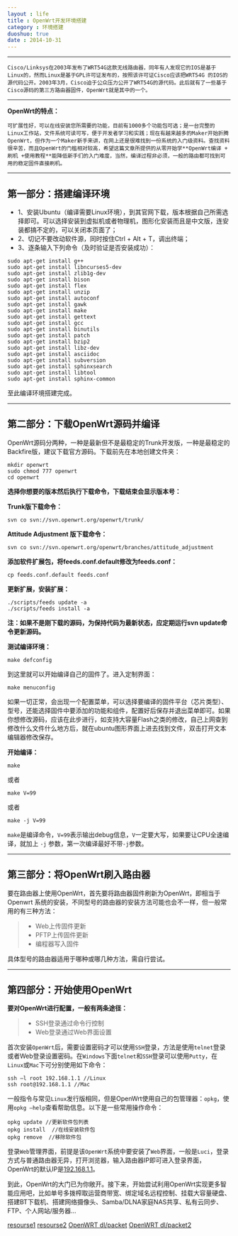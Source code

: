 ```yaml
---
layout : life
title : OpenWrt开发环境搭建
category : 环境搭建
duoshuo: true
date : 2014-10-31
---
```


******

<!-- more -->


    Cisco/Linksys在2003年发布了WRT54G这款无线路由器，同年有人发现它的IOS是基于Linux的，然而Linux是基于GPL许可证发布的，按照该许可证Cisco应该把WRT54G 的IOS的源代码公开。2003年3月，Cisco迫于公众压力公开了WRT54G的源代码。此后就有了一些基于Cisco源码的第三方路由器固件，OpenWrt就是其中的一个。
    
***********************************

 **OpenWrt的特点：**
 
    可扩展性好，可以在线安装您所需要的功能，目前有1000多个功能包可选；是一台完整的Linux工作站，文件系统可读可写，便于开发者学习和实践；现在有越来越多的Maker开始折腾OpenWrt，但作为一个Maker新手来讲，在网上还是很难找到一份系统的入门级资料。查找资料很辛苦，而且OpenWrt的门槛相对较高，希望这篇文章所提供的从零开始学**OpenWrt编译 + 刷机 +使用教程**能降低新手们的入门难度，当然，编译过程非必须，一般的路由都可找到可用的稳定固件直接刷机。
    
***********************************

## 第一部分：搭建编译环境

- 1、安装Ubuntu（编译需要Linux环境），到其官网下载，版本根据自己所需选择即可。可以选择安装到虚拟机或者物理机，图形化安装而且是中文版，连安装都搞不定的，可以关闭本页面了；
- 2、切记不要改动软件源，同时按住Ctrl + Alt + T，调出终端；
- 3、逐条输入下列命令（及时验证是否安装成功）：

```shell
sudo apt-get install g++
sudo apt-get install libncurses5-dev
sudo apt-get install zlib1g-dev
sudo apt-get install bison
sudo apt-get install flex
sudo apt-get install unzip
sudo apt-get install autoconf
sudo apt-get install gawk
sudo apt-get install make
sudo apt-get install gettext
sudo apt-get install gcc
sudo apt-get install binutils
sudo apt-get install patch
sudo apt-get install bzip2
sudo apt-get install libz-dev
sudo apt-get install asciidoc
sudo apt-get install subversion
sudo apt-get install sphinxsearch
sudo apt-get install libtool
sudo apt-get install sphinx-common
```
至此编译环境搭建完成。

********************************************

## 第二部分：下载OpenWrt源码并编译

 OpenWrt源码分两种，一种是最新但不是最稳定的Trunk开发版，一种是最稳定的Backfire版，建议下载官方源码。下载前先在本地创建文件夹：
 
```
mkdir openwrt
sudo chmod 777 openwrt
cd openwrt
```

**选择你想要的版本然后执行下载命令，下载结束会显示版本号：**

**Trunk版下载命令：**

```
svn co svn://svn.openwrt.org/openwrt/trunk/
```

**Attitude Adjustment 版下载命令：**

```
svn co svn://svn.openwrt.org/openwrt/branches/attitude_adjustment
```

**添加软件扩展包，将feeds.conf.default修改为feeds.conf：**

```
cp feeds.conf.default feeds.conf
```

**更新扩展，安装扩展：**

```
./scripts/feeds update -a
./scripts/feeds install -a
```

**注：如果不是刚下载的源码，为保持代码为最新状态，应定期运行svn update命令更新源码。**

**测试编译环境：**

```
make defconfig
```

到这里就可以开始编译自己的固件了。进入定制界面：

```
make menuconfig
```

如果一切正常，会出现一个配置菜单，可以选择要编译的固件平台（芯片类型）、型号，还能选择固件中要添加的功能和组件，配置好后保存并退出菜单即可。如果你想修改源码，应该在此步进行，如支持大容量Flash之类的修改，自己上网查到修改什么文件什么地方后，就在ubuntu图形界面上进去找到文件，双击打开文本编辑器修改保存。

**开始编译：**

```
make
```

或者

```
make V=99
```

或者

```
make -j V=99
```

`make`是编译命令，`V=99`表示输出debug信息，`V`一定要大写，如果要让CPU全速编译，就加上 `-j` 参数，第一次编译最好不带`-j`参数。

********************************************************

## 第三部分：将OpenWrt刷入路由器

要在路由器上使用OpenWrt，首先要将路由器固件刷新为OpenWrt，即相当于Openwrt 系统的安装，不同型号的路由器的安装方法可能也会不一样，但一般常用的有三种方法：


> * Web上传固件更新
> * PFTP上传固件更新
> * 编程器写入固件

具体型号的路由器适用于哪种或哪几种方法，需自行尝试。

***********************************************

## 第四部分：开始使用OpenWrt 

**要对OpenWrt进行配置，一般有两条途径：**

>* SSH登录通过命令行控制
>* Web登录通过Web界面设置

首次安装`OpenWrt`后，需要设置密码才可以使用`SSH`登录，方法是使用`telnet`登录或者Web登录设置密码。在`Windows`下面`telnet`和`SSH`登录可以使用`Putty`，在`Linux`或`Mac`下可分别使用如下命令：

```
ssh –l root 192.168.1.1 //Linux
ssh root@192.168.1.1 //Mac
```

一般指令与常见`Linux`发行版相同，但是OpenWrt使用自己的包管理器：`opkg`，使用`opkg –help`查看帮助信息。以下是一些常用操作命令：

```
opkg update //更新软件包列表
opkg install  //在线安装软件包
opkg remove  //移除软件包
```

登录`Web`管理界面，前提是该`OpenWrt`系统中要安装了`Web`界面，一般是`Luci`，登录方式与普通路由器无异，打开浏览器，输入路由器IP即可进入登录界面，OpenWrt的默认IP是[192.168.1.1][1]。

到此，OpenWrt的大门已为你敞开。接下来，开始尝试利用OpenWrt实现更多智能应用吧，比如单号多拨榨取运营商带宽、绑定域名远程控制、挂载大容量硬盘、搭建BT下载机、搭建网络摄像头、Samba/DLNA家庭NAS共享、私有云同步、FTP、个人网站/服务器…

[resourse1][2]
[resourse2][3]
[OpenWRT dl/packet][4]
[OpenWRT dl/packet2][5]

[1]:http://192.168.1.1
[2]:http://upsangel.com/category/openwrt/
[3]:http://blog.csdn.net/linuxheik/article/details/8612234
[4]:http://143.129.80.193/openwrt/dl/
[5]:http://220.110.201.21/openwrt/nightly/sources/